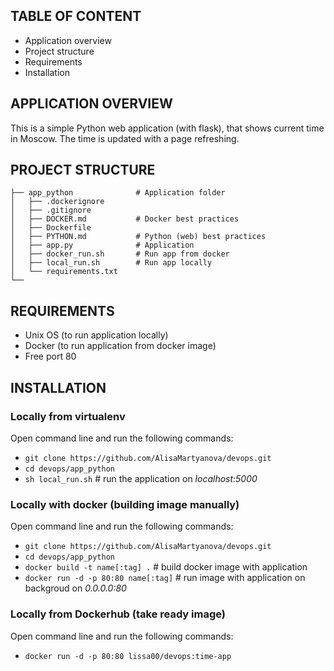 ## TABLE OF CONTENT

 * Application overview
 * Project structure
 * Requirements
 * Installation
 
## APPLICATION OVERVIEW
 
This is a simple Python web application (with flask), that shows current time in Moscow. The time is updated with a page refreshing.

## PROJECT STRUCTURE


    ├── app_python              # Application folder
    │   ├── .dockerignore        
    │   ├── .gitignore         
    │   ├── DOCKER.md           # Docker best practices
    │   ├── Dockerfile     
    │   ├── PYTHON.md           # Python (web) best practices
    │   ├── app.py              # Application
    │   ├── docker_run.sh       # Run app from docker
    │   ├── local_run.sh        # Run app locally
    │   └── requirements.txt               
    └──
    
## REQUIREMENTS

* Unix OS (to run application locally)
* Docker (to run application from docker image)
* Free port 80

## INSTALLATION

### Locally from virtualenv

Open command line and run the following commands:

* `git clone https://github.com/AlisaMartyanova/devops.git`
* `cd devops/app_python`
* `sh local_run.sh`                   # run the application on _localhost:5000_

### Locally with docker (building image manually)

Open command line and run the following commands:

* `git clone https://github.com/AlisaMartyanova/devops.git`
* `cd devops/app_python`
* `docker build -t name[:tag] .`      # build docker image with application
* `docker run -d -p 80:80 name[:tag]` # run image with application on backgroud on _0.0.0.0:80_

### Locally from Dockerhub (take ready image)

Open command line and run the following commands:

* `docker run -d -p 80:80 lissa00/devops:time-app` 
